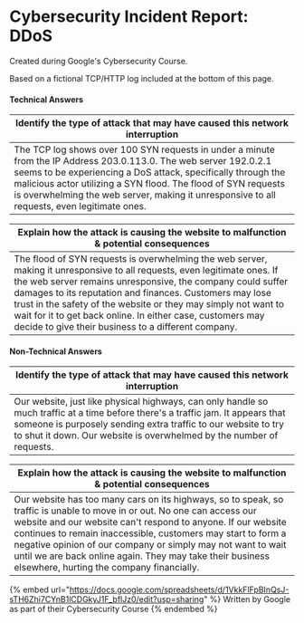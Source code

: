 # Cybersecurity Incident Report: DDoS

Created during Google's Cybersecurity Course.

Based on a fictional TCP/HTTP log included at the bottom of this page. 

#### Technical Answers

| Identify the type of attack that may have caused this  network interruption                                                                                                                                                                                                                                                                        |
| -------------------------------------------------------------------------------------------------------------------------------------------------------------------------------------------------------------------------------------------------------------------------------------------------------------------------------------------------- |
| The TCP log shows over 100 SYN requests in under a minute from the IP Address 203.0.113.0. The web server 192.0.2.1 seems to be experiencing a DoS attack, specifically through the malicious actor utilizing a SYN flood. The flood of SYN requests is overwhelming the web server, making it unresponsive to all requests, even legitimate ones. |

| Explain how the attack is causing the website to malfunction & potential consequences                                                                                                                                                                                                                                                                                                                                                     |
| ----------------------------------------------------------------------------------------------------------------------------------------------------------------------------------------------------------------------------------------------------------------------------------------------------------------------------------------------------------------------------------------------------------------------------------------- |
| The flood of SYN requests is overwhelming the web server, making it unresponsive to all requests, even legitimate ones. If the web server remains unresponsive, the company could suffer damages to its reputation and finances. Customers may lose trust in the safety of the website or they may simply not want to wait for it to get back online. In either case, customers may decide to give their business to a different company. |

#### Non-Technical Answers

| Identify the type of attack that may have caused this  network interruption                                                                                                                                                                                               |
| ------------------------------------------------------------------------------------------------------------------------------------------------------------------------------------------------------------------------------------------------------------------------- |
| Our website, just like physical highways, can only handle so much traffic at a time before there's a traffic jam. It appears that someone is purposely sending extra traffic to our website to try to shut it down. Our website is overwhelmed by the number of requests. |

| Explain how the attack is causing the website to malfunction & potential consequences                                                                                                                                                                                                                                                                                                                                             |
| --------------------------------------------------------------------------------------------------------------------------------------------------------------------------------------------------------------------------------------------------------------------------------------------------------------------------------------------------------------------------------------------------------------------------------- |
| Our website has too many cars on its highways, so to speak, so traffic is unable to move in or out. No one can access our website and our website can't respond to anyone. If our website continues to remain inaccessible, customers may start to form a negative opinion of our company or simply may not want to wait until we are back online again. They may take their business elsewhere, hurting the company financially. |

{% embed url="https://docs.google.com/spreadsheets/d/1VkkFlFpBInQsJ-sTH6Zhi7CYnB1lCDGkyJ1F_bflJz0/edit?usp=sharing" %}
Written by Google as part of their Cybersecurity Course
{% endembed %}
